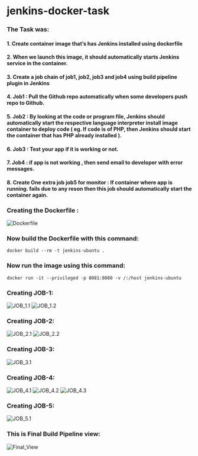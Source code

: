 # jenkins-docker-task

### The Task was:

#### 1.	Create container image that’s has Jenkins installed  using dockerfile 

#### 2.	When we launch this image, it should automatically starts Jenkins service in the container.

#### 3.	Create a job chain of job1, job2, job3 and  job4 using build pipeline plugin in Jenkins 

#### 4.	 Job1 : Pull  the Github repo automatically when some developers push repo to Github.

#### 5.	 Job2 : By looking at the code or program file, Jenkins should automatically start the respective language interpreter install image container to deploy code ( eg. If code is of  PHP, then Jenkins should start the container that has PHP already installed ).

#### 6.	Job3 : Test your app if it  is working or not.

#### 7.	Job4 : if app is not working , then send email to developer with error messages.

#### 8.	Create One extra job job5 for monitor : If container where app is running. fails due to any reson then this job should automatically start the container again.


### Creating the Dockerfile :
![Dockerfile](https://github.com/Arun878/images/blob/master/Screenshot%20(93).png)

### Now build the Dockerfile with this command:
`docker build --rm -t jenkins-ubuntu .`

### Now run the image using this command:
`docker run -it --privileged -p 8081:8080 -v /:/host jenkins-ubuntu`

### Creating JOB-1:
![JOB_1.1](https://github.com/Arun878/images/blob/master/Screenshot%20(94).png)
![JOB_1.2](https://github.com/Arun878/images/blob/master/Screenshot%20(95).png)

### Creating JOB-2:
![JOB_2.1](https://github.com/Arun878/images/blob/master/Screenshot%20(96).png)
![JOB_2.2](https://github.com/Arun878/images/blob/master/Screenshot%20(97).png)

### Creating JOB-3:
![JOB_3.1](https://github.com/Arun878/images/blob/master/Screenshot%20(98).png)

### Creating JOB-4:
![JOB_4.1](https://github.com/Arun878/images/blob/master/Screenshot%20(99).png)
![JOB_4.2](https://github.com/Arun878/images/blob/master/Screenshot%20(100).png)
![JOB_4.3](https://github.com/Arun878/images/blob/master/Screenshot%20(101).png)

### Creating JOB-5:
![JOB_5.1](https://github.com/Arun878/images/blob/master/Screenshot%20(102).png)

### This is Final Build Pipeline view:
![Final_View](https://github.com/Arun878/images/blob/master/Screenshot%20(103).png)
